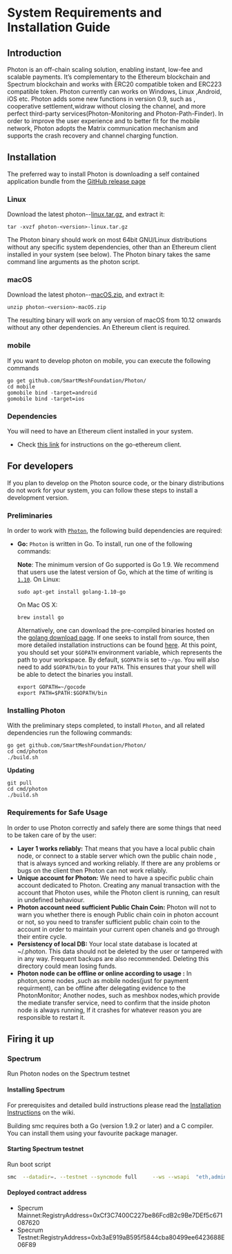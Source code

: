# System Requirements and Installation Guide
## Introduction
Photon is an off-chain scaling solution, enabling instant, low-fee and scalable payments. It’s complementary to the Ethereum blockchain and Spectrum blockchain and works with ERC20 compatible token and ERC223 compatible token. Photon currently can works on Windows, Linux ,Android, iOS etc. Photon adds some new functions in version 0.9, such as , cooperative settlement,widraw without closing the channel, and more perfect third-party services(Photon-Monitoring and Photon-Path-Finder). In order to improve the user experience and to better fit for the mobile network, Photon adopts the Matrix communication mechanism and supports the crash recovery and channel charging function.
## Installation
The preferred way to install Photon is downloading a self contained application bundle from the [GitHub release page](https://github.com/SmartMeshFoundation/Photon/releases)
### Linux
Download the latest photon-<version>-[linux.tar.gz](https://github.com/SmartMeshFoundation/Photon/releases), and extract it:

```
tar -xvzf photon-<version>-linux.tar.gz
```

The Photon binary should work on most 64bit GNU/Linux distributions without any specific system dependencies, other than an Ethereum client installed in your system (see below). The Photon binary takes the same command line arguments as the photon script.
### macOS
Download the latest photon-<version>-[macOS.zip](https://github.com/SmartMeshFoundation/Photon/releases), and extract it:
```
unzip photon-<version>-macOS.zip
```
The resulting binary will work on any version of macOS from 10.12 onwards without any other dependencies. An Ethereum client is required.

### mobile
If you want to develop photon on mobile, you can execute the following commands

```
go get github.com/SmartMeshFoundation/Photon/
cd mobile
gomobile bind -target=android
gomobile bind -target=ios
```

### Dependencies
You will need to have an Ethereum client installed in your system.

- Check [this link](https://github.com/ethereum/go-ethereum/wiki/Building-Ethereum) for instructions on the go-ethereum client.

## For developers
If you plan to develop on the Photon source code, or the binary distributions do not work for your system, you can follow these steps to install a development version.

### Preliminaries
In order to work with  [`Photon`](https://github.com/SmartMeshFoundation/Photon), the following build dependencies are required:  

- **Go:**  `Photon`  is written in Go. To install, run one of the following commands:

	**Note**: The minimum version of Go supported is Go 1.9. We recommend that users use the latest version of Go, which at the time of writing is  [`1.10`](https://blog.golang.org/go1.10).
	On Linux:
	```
	sudo apt-get install golang-1.10-go
	```
	On Mac OS X:
	```
	brew install go
	```
	Alternatively, one can download the pre-compiled binaries hosted on the [golang download page](https://golang.org/dl/). If one seeks to install from source, then more detailed installation instructions can be found [here](http://golang.org/doc/install).
	At this point, you should set your  `$GOPATH`  environment variable, which represents the path to your workspace. By default,  `$GOPATH`  is set to  `~/go`. You will also need to add  `$GOPATH/bin`  to your  `PATH`. This ensures that your shell will be able to detect the binaries you install.
	```
	export GOPATH=~/gocode
	export PATH=$PATH:$GOPATH/bin
	```	
### Installing Photon
With the preliminary steps completed, to install `Photon`, and all related dependencies run the following commands:
```
go get github.com/SmartMeshFoundation/Photon/ 
cd cmd/photon
./build.sh
```
**Updating**
```
git pull 
cd cmd/photon
./build.sh
```

### Requirements for Safe Usage
In order to use Photon correctly and safely there are some things that need to be taken care of by the user:

- **Layer 1 works reliably:** That means that you have a local public chain node, or connect to a stable server which own the public chain node , that is always synced and working reliably. If there are any problems or bugs on the client then Photon can not work reliably.   
- **Unique account for Photon:** We need to have a specific public chain account dedicated to Photon. Creating any manual transaction with the account that Photon uses, while the Photon client is running, can result in undefined behaviour.  
- **Photon account need sufficient Public Chain Coin:** Photon will not to warn you whether there is enough Public chain coin in photon account or not, so you need to transfer sufficient public chain coin to the account in order to maintain your current open chanels and go through their entire cycle.    
- **Persistency of local DB:** Your local state database is located at ~/.photon. This data should not be deleted by the user or tampered with in any way. Frequent backups are also recommended. Deleting this directory could mean losing funds.    
- **Photon node can be offline or online according to usage :** In photon,some nodes ,such as mobile nodes(just for payment requirment), can be offline after delegating evidence to the PhotonMonitor; Another nodes, such as meshbox nodes,which provide the mediate transfer service, need to confirm that the inside photon node is always running, If it crashes for whatever reason you are responsible to restart it.

## Firing it up
### Spectrum
Run Photon nodes on the Spectrum testnet
#### Installing Spectrum
For prerequisites and detailed build instructions please read the  [Installation Instructions](https://github.com/SmartMeshFoundation/Spectrum/wiki/Building-Specturm)  on the wiki.

Building smc requires both a Go (version 1.9.2 or later) and a C compiler. You can install them using your favourite package manager.
#### Starting Spectrum testnet
Run boot script
```sh
smc  --datadir=. --testnet --syncmode full     --ws --wsapi  "eth,admin,web3,net,debug,personal"   --rpc  --rpccorsdomain "*" --rpcapi "eth,admin,web3,net,debug,personal"   --wsaddr "0.0.0.0" --rpcaddr "0.0.0.0"   --wsorigins "*"
```
#### Deployed contract address
- Specrum  Mainnet:RegistryAddress=0xCf3C7400C227be86FcdB2c9Be7DEf5c671087620
- Specrum  Testnet:RegistryAddress=0xb3aE919aB595f5844cba80499ee6423688E06F89 
